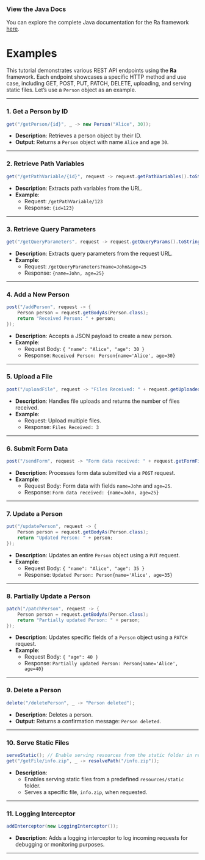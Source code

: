 ### View the Java Docs
You can explore the complete Java documentation for the Ra framework [here](https://kirstenali.github.io/RaCore/).

# Examples

This tutorial demonstrates various REST API endpoints using the **Ra** framework. Each endpoint showcases a specific HTTP method and use case, including GET, POST, PUT, PATCH, DELETE, uploading, and serving static files. Let’s use a `Person` object as an example.

---

### 1. Get a Person by ID
```java
get("/getPerson/{id}", _ -> new Person("Alice", 30));
```
- **Description**: Retrieves a person object by their ID.
- **Output**: Returns a `Person` object with name `Alice` and age `30`.

---

### 2. Retrieve Path Variables
```java
get("/getPathVariable/{id}", request -> request.getPathVariables().toString());
```
- **Description**: Extracts path variables from the URL.
- **Example**:
    - Request: `/getPathVariable/123`
    - Response: `{id=123}`

---

### 3. Retrieve Query Parameters
```java
get("/getQueryParameters", request -> request.getQueryParams().toString());
```
- **Description**: Extracts query parameters from the request URL.
- **Example**:
    - Request: `/getQueryParameters?name=John&age=25`
    - Response: `{name=John, age=25}`

---

### 4. Add a New Person
```java
post("/addPerson", request -> {
    Person person = request.getBodyAs(Person.class);
    return "Received Person: " + person;
});
```
- **Description**: Accepts a JSON payload to create a new person.
- **Example**:
    - Request Body: `{ "name": "Alice", "age": 30 }`
    - Response: `Received Person: Person{name='Alice', age=30}`

---

### 5. Upload a File
```java
post("/uploadFile", request -> "Files Received: " + request.getUploadedFiles().size());
```
- **Description**: Handles file uploads and returns the number of files received.
- **Example**:
    - Request: Upload multiple files.
    - Response: `Files Received: 3`

---

### 6. Submit Form Data
```java
post("/sendForm", request -> "Form data received: " + request.getFormFields().toString());
```
- **Description**: Processes form data submitted via a `POST` request.
- **Example**:
    - Request Body: Form data with fields `name=John` and `age=25`.
    - Response: `Form data received: {name=John, age=25}`

---

### 7. Update a Person
```java
put("/updatePerson", request -> {
    Person person = request.getBodyAs(Person.class);
    return "Updated Person: " + person;
});
```
- **Description**: Updates an entire `Person` object using a `PUT` request.
- **Example**:
    - Request Body: `{ "name": "Alice", "age": 35 }`
    - Response: `Updated Person: Person{name='Alice', age=35}`

---

### 8. Partially Update a Person
```java
patch("/patchPerson", request -> {
    Person person = request.getBodyAs(Person.class);
    return "Partially updated Person: " + person;
});
```
- **Description**: Updates specific fields of a `Person` object using a `PATCH` request.
- **Example**:
    - Request Body: `{ "age": 40 }`
    - Response: `Partially updated Person: Person{name='Alice', age=40}`

---

### 9. Delete a Person
```java
delete("/deletePerson", _ -> "Person deleted");
```
- **Description**: Deletes a person.
- **Output**: Returns a confirmation message: `Person deleted`.

---

### 10. Serve Static Files
```java
serveStatic(); // Enable serving resources from the static folder in resources
get("/getFile/info.zip", _ -> resolvePath("/info.zip"));
```
- **Description**:
    - Enables serving static files from a predefined `resources/static` folder.
    - Serves a specific file, `info.zip`, when requested.

---

### 11. Logging Interceptor
```java
addInterceptor(new LoggingInterceptor());
```
- **Description**: Adds a logging interceptor to log incoming requests for debugging or monitoring purposes.

---
